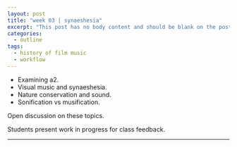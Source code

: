 ```yaml
---
layout: post
title: "week 03 | synaeshesia"
excerpt: "This post has no body content and should be blank on the post's page."
categories:
  - outline
tags:
  - history of film music
  - workflow
---
```


* Examining a2.
* Visual music and synaeshesia.
* Nature conservation and sound.
* Sonification vs musification.

Open discussion on these topics.

Students present work in progress for class feedback.

---
